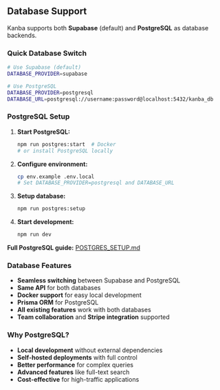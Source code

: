 ## Database Support

Kanba supports both **Supabase** (default) and **PostgreSQL** as database backends.

### Quick Database Switch

```bash
# Use Supabase (default)
DATABASE_PROVIDER=supabase

# Use PostgreSQL
DATABASE_PROVIDER=postgresql
DATABASE_URL=postgresql://username:password@localhost:5432/kanba_db
```

### PostgreSQL Setup

1. **Start PostgreSQL:**
   ```bash
   npm run postgres:start  # Docker
   # or install PostgreSQL locally
   ```

2. **Configure environment:**
   ```bash
   cp env.example .env.local
   # Set DATABASE_PROVIDER=postgresql and DATABASE_URL
   ```

3. **Setup database:**
   ```bash
   npm run postgres:setup
   ```

4. **Start development:**
   ```bash
   npm run dev
   ```

**Full PostgreSQL guide:** [POSTGRES_SETUP.md](./POSTGRES_SETUP.md)

### Database Features

- **Seamless switching** between Supabase and PostgreSQL
- **Same API** for both databases
- **Docker support** for easy local development
- **Prisma ORM** for PostgreSQL
- **All existing features** work with both databases
- **Team collaboration** and **Stripe integration** supported

### Why PostgreSQL?

- **Local development** without external dependencies
- **Self-hosted deployments** with full control
- **Better performance** for complex queries
- **Advanced features** like full-text search
- **Cost-effective** for high-traffic applications 
